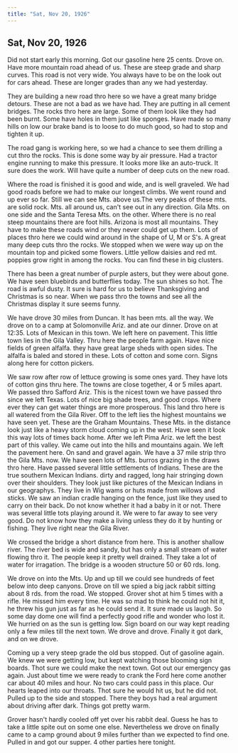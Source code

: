 ```yaml
---  
title: "Sat, Nov 20, 1926"  
---  
```

## Sat, Nov 20, 1926
Did not start early this morning. Got our gasoline here 25 cents. Drove on. Have more mountain road ahead of us. These are steep grade and sharp curves. This road is not very wide. You always have to be on the look out for cars ahead. These are longer grades than any we had yesterday.

They are building a new road thro here so we have a great many bridge detours. These are not a bad as we have had. They are putting in all cement bridges. The rocks thro here are large. Some of them look like they had been burnt. Some have holes in them just like sponges. Have made so many hills on low our brake band is to loose to do much good, so had to stop and tighten it up.

The road gang is working here, so we had a chance to see them drilling a cut thro the rocks. This is done some way by air pressure. Had a tractor engine running to make this pressure. It looks more like an auto-truck. It sure does the work. Will have quite a number of deep cuts on the new road.

Where the road is finished it is good and wide, and is well graveled. We had good roads before we
had to make our longest climbs. We went round and up ever so far. Still we can see Mts. above us.The very peaks of these mts. are solid rock. Mts. all around us, can't see out in any direction. Gila Mts. on one side and the Santa Teresa Mts. on the other. Where there is no real steep mountains there are foot hills. Arizona is most all mountains. They have to make these roads wind or they never could get up them. Lots of places thro here we could wind around in the shape of U, M or S's. A great many deep cuts thro the rocks. We stopped when we were way up on the mountain top and picked some flowers. Little yellow daisies and red mt. poppies grow right in among the rocks. You can find these in big clusters.

There has been a great number of purple asters, but they were about gone. We have seen bluebirds and butterflies today. The sun shines so hot. The road is awful dusty. It sure is hard for us to believe Thanksgiving and Christmas is so near. When we pass thro the towns and see all the Christmas display it sure seems funny.

We have drove 30 miles from Duncan. It has been mts. all the way. We drove on to a camp at Solomonville Ariz. and ate our dinner. Drove on at 12:35. Lots of Mexican in this town. We left here on pavement. This little town lies in the Gila Valley. Thru here the people farm again. Have nice fields of green alfalfa. they have great large sheds with open sides. The alfalfa is baled and stored in these. Lots of cotton and some corn. Signs along here for cotton pickers.

We saw row after row of lettuce growing is some ones yard. They have lots of cotton gins thru here. The towns are close together, 4 or 5 miles apart. We passed thro Safford Ariz. This is the nicest town we have passed thro since we left Texas. Lots of nice big shade trees, and good crops. Where ever they can get water things are more prosperous. This land thro here is all watered from the Gila River. Off to the left lies the highest mountains we have seen yet. These are the Graham Mountains. These Mts. in the distance look just like a heavy storm cloud coming up in the west. Have seen it look this way lots of times back home. After we left Pima Ariz. we left the best part of this valley. We came out into the hills and mountains again. We left the pavement here. On sand and gravel again. We have a 37 mile strip thro the Gila Mts. now. We have seen lots of Mts. burros grazing in the draws thro here. Have passed several little settlements of Indians. These are the true southern Mexican Indians. dirty and ragged, long hair stringing down over their shoulders. They look just like pictures of the Mexican Indians in our geographys. They live in Wig wams or huts made from willows and sticks. We saw an indian cradle hanging on the fence, just like they used to carry on their back. Do not know whether it had a baby in it or not. There was several little tots playing around it. We were to far away to see very good. Do not know how they make a living unless they do it by hunting or fishing. They live right near the Gila River.

We crossed the bridge a short distance from here. This is another shallow river. The river bed is wide and sandy, but has only a small stream of water flowing thro it. The people keep it pretty well drained. They take a lot of water for irragation. The bridge is a wooden structure 50 or 60 rds. long.

We drove on into the Mts. Up and up till we could see hundreds of feet below into deep canyons. Drove on till we spied a big jack rabbit sitting about 8 rds. from the road. We stopped. Grover shot at him 5 times with a rifle. He missed him every time. He was so mad to think he could not hit it, he threw his gun just as far as he could send it. It sure made us laugh. So some day dome one will find a perfectly good rifle and wonder who lost it. We hurried on as the sun is getting low. Sign board on our way kept reading only a few miles till the next town. We drove and drove. Finally it got dark, and on we drove.

Coming up a very steep grade the old bus stopped. Out of gasoline again. We knew we were getting low, but kept watching those blooming sign boards. Thot sure we could make the next town. Got out our emergency gas again. Just about time we were ready to crank the Ford here come another car about 40 miles and hour. No two cars could pass in this place. Our hearts leaped into our throats. Thot sure he would hit us, but he did not. Pulled up to the side and stopped. There they boys had a real argument about driving after dark. Things got pretty warm.

Grover hasn't hardly cooled off yet over his rabbit deal. Guess he has to take a little spite out on some one else. Nevertheless we drove on finally came to a camp ground about 9 miles further than we expected to find one. Pulled in and got our supper. 4 other parties here tonight.

